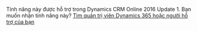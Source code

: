 Tính năng này được hỗ trợ trong Dynamics CRM Online 2016 Update 1. Bạn muốn nhận tính năng này? [Tìm quản trị viên Dynamics 365 hoặc người hỗ trợ của bạn](../basics/find-administrator-support.md)
